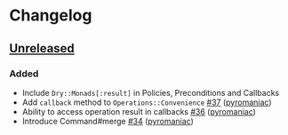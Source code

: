 # Changelog

## [Unreleased](https://github.com/BookingSync/operations/tree/main)

### Added

- Include `Dry::Monads[:result]` in Policies, Preconditions and Callbacks
- Add `callback` method to `Operations::Convenience` [\#37](https://github.com/BookingSync/operations/pull/37) ([pyromaniac](https://github.com/pyromaniac))
- Ability to access operation result in callbacks [\#36](https://github.com/BookingSync/operations/pull/36) ([pyromaniac](https://github.com/pyromaniac))
- Introduce Command#merge [\#34](https://github.com/BookingSync/operations/pull/34) ([pyromaniac](https://github.com/pyromaniac))
